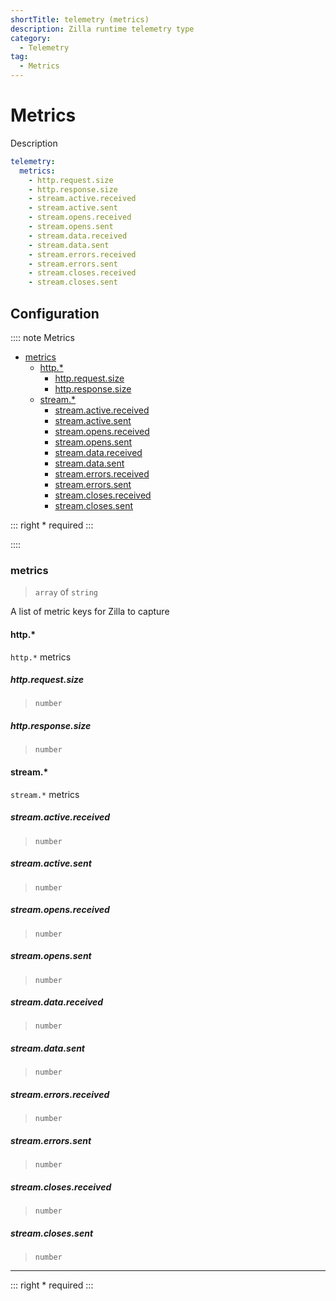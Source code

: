 ```yaml
---
shortTitle: telemetry (metrics)
description: Zilla runtime telemetry type
category:
  - Telemetry
tag:
  - Metrics
---
```


# Metrics

Description

```yaml
telemetry:
  metrics:
    - http.request.size
    - http.response.size
    - stream.active.received
    - stream.active.sent
    - stream.opens.received
    - stream.opens.sent
    - stream.data.received
    - stream.data.sent
    - stream.errors.received
    - stream.errors.sent
    - stream.closes.received
    - stream.closes.sent
```

## Configuration

:::: note Metrics

- [metrics](#metrics-1)
  - [http.\*](#http)
    - [http.request.size](#http-request-size)
    - [http.response.size](#http-response-size)
  - [stream.\*](#stream)
    - [stream.active.received](#stream-active-received)
    - [stream.active.sent](#stream-active-sent)
    - [stream.opens.received](#stream-opens-received)
    - [stream.opens.sent](#stream-opens-sent)
    - [stream.data.received](#stream-data-received)
    - [stream.data.sent](#stream-data-sent)
    - [stream.errors.received](#stream-errors-received)
    - [stream.errors.sent](#stream-errors-sent)
    - [stream.closes.received](#stream-closes-received)
    - [stream.closes.sent](#stream-closes-sent)

::: right
\* required
:::

::::


### metrics

> `array` of `string`

A list of metric keys for Zilla to capture


#### http.*

`http.*` metrics

##### http.request.size

> `number`

##### http.response.size

> `number`

#### stream.*

`stream.*` metrics

##### stream.active.received

> `number`

##### stream.active.sent

> `number`

##### stream.opens.received

> `number`

##### stream.opens.sent

> `number`

##### stream.data.received

> `number`

##### stream.data.sent

> `number`

##### stream.errors.received

> `number`

##### stream.errors.sent

> `number`

##### stream.closes.received

> `number`

##### stream.closes.sent

> `number`



---

::: right
\* required
:::
